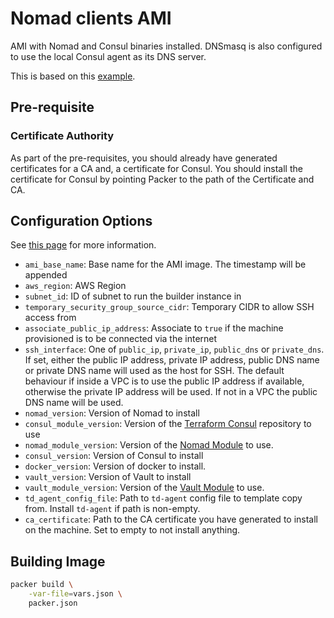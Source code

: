 # Nomad clients AMI

AMI with Nomad and Consul binaries installed. DNSmasq is also configured to use the local
Consul agent as its DNS server.

This is based on this
[example](https://github.com/hashicorp/terraform-aws-nomad/tree/master/examples/nomad-consul-ami).

## Pre-requisite

### Certificate Authority

As part of the pre-requisites, you should already have generated certificates for a CA and,
a certificate for Consul. You should install the certificate for Consul by pointing Packer to the
path of the Certificate and CA.

## Configuration Options

See [this page](https://www.packer.io/docs/templates/user-variables.html) for more information.

- `ami_base_name`: Base name for the AMI image. The timestamp will be appended
- `aws_region`: AWS Region
- `subnet_id`: ID of subnet to run the builder instance in
- `temporary_security_group_source_cidr`: Temporary CIDR to allow SSH access from
- `associate_public_ip_address`: Associate to `true` if the machine provisioned is to be connected
  via the internet
- `ssh_interface`: One of `public_ip`, `private_ip`, `public_dns` or `private_dns`. If set, either
  the public IP address, private IP address, public DNS name or private DNS name will used as the
  host for SSH. The default behaviour if inside a VPC is to use the public IP address if available,
  otherwise the private IP address will be used. If not in a VPC the public DNS name will be used.
- `nomad_version`: Version of Nomad to install
- `consul_module_version`: Version of the
  [Terraform Consul](https://github.com/hashicorp/terraform-aws-consul) repository to use
- `nomad_module_version`: Version of the
  [Nomad Module](https://github.com/hashicorp/terraform-aws-nomad) to use.
- `consul_version`: Version of Consul to install
- `docker_version`: Version of docker to install.
- `vault_version`: Version of Vault to install
- `vault_module_version`: Version of the
  [Vault Module](https://github.com/hashicorp/terraform-aws-vault) to use.
- `td_agent_config_file`: Path to `td-agent` config file to template copy from. Install `td-agent`
  if path is non-empty.
- `ca_certificate`: Path to the CA certificate you have generated to install on the machine. Set to
  empty to not install anything.

## Building Image

```bash
packer build \
    -var-file=vars.json \
    packer.json
```
